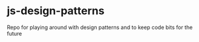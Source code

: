 # js-design-patterns
Repo for playing around with design patterns and to keep code bits for the future
